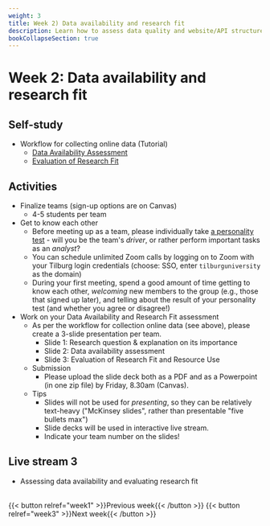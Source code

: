 ```yaml
---
weight: 3
title: Week 2) Data availability and research fit
description: Learn how to assess data quality and website/API structure, and decide whether the data fits your research question or business idea.
bookCollapseSection: true
---
```


# Week 2: Data availability and research fit

## Self-study
- Workflow for collecting online data (Tutorial)
  - [Data Availability Assessment](docs/tutorials/workflow/dataassessment.md)
  - [Evaluation of Research Fit](docs/tutorials/workflow/researchfit.md)

## Activities
- Finalize teams (sign-up options are on Canvas)
  - 4-5 students per team
- Get to know each other
  - Before meeting up as a team, please individually take [a personality test](https://www.123test.com/team-roles-test/) - will you be the team's *driver*, or rather perform important tasks as an *analyst*?
  - You can schedule unlimited Zoom calls by logging on to Zoom with your Tilburg login credentials (choose: SSO, enter `tilburguniversity` as the domain)
  - During your first meeting, spend a good amount of time getting to know each other, *welcoming* new members to the group (e.g., those that signed up later), and telling about the result of your personality test (and whether you agree or disagree!)
- Work on your Data Availability and Research Fit assessment
  - As per the workflow for collection online data (see above), please create a 3-slide presentation per team.
    - Slide 1: Research question & explanation on its importance
    - Slide 2: Data availability assessment
    - Slide 3: Evaluation of Research Fit and Resource Use
  - Submission
    - Please upload the slide deck both as a PDF and as a Powerpoint (in one zip file) by Friday, 8.30am (Canvas).
  - Tips
      - Slides will not be used for *presenting*, so they can be relatively text-heavy ("McKinsey slides", rather than presentable "five bullets max")
      - Slide decks will be used in interactive live stream.
      - Indicate your team number on the slides!
<!--


*individual exercises or team project*
<!--- [Project] Conduct your own data availability assessment and evaluation of research fit using a template with your team <!-- *download* generate template to fill in or a slide deck -->

<!--- Ethics in scraping and APIs *live*
-->

## Live stream 3
- Assessing data availability and evaluating research fit

<br>
{{< button relref="week1" >}}Previous week{{< /button >}}
{{< button relref="week3" >}}Next week{{< /button >}}
